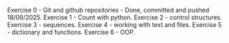 Exercise 0 - Git and github repositories - Done, committed and pushed 18/09/2025.
Exercise 1 - Count with python.
Exercise 2 - control structures.
Exercise 3 - sequences.
Exercise 4 - working with text and files.
Exercise 5 - dictionary and functions.
Exercise 6 - OOP.
